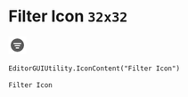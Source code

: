 # Filter Icon `32x32`
<img src="/img/Filter%20Icon.png" width=32 height=32>

``` CSharp
EditorGUIUtility.IconContent("Filter Icon")
```
```
Filter Icon
```
